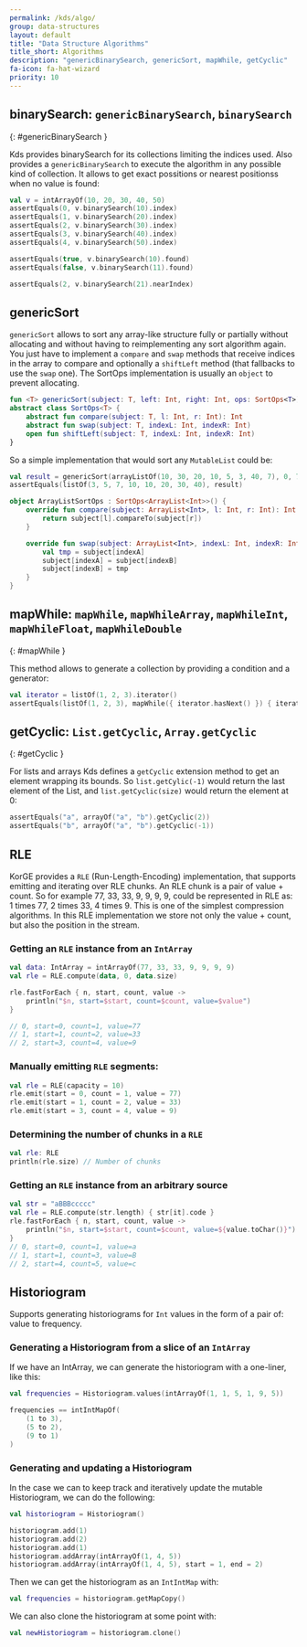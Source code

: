 ```yaml
---
permalink: /kds/algo/
group: data-structures
layout: default
title: "Data Structure Algorithms"
title_short: Algorithms
description: "genericBinarySearch, genericSort, mapWhile, getCyclic"
fa-icon: fa-hat-wizard
priority: 10
---
```


## binarySearch: `genericBinarySearch`, `binarySearch`
{: #genericBinarySearch }

Kds provides binarySearch for its collections limiting the indices used. Also provides a `genericBinarySearch` to execute the algorithm in any possible kind of collection. It allows to get exact possitions or nearest positionss when no value is found:

```kotlin
val v = intArrayOf(10, 20, 30, 40, 50)
assertEquals(0, v.binarySearch(10).index)
assertEquals(1, v.binarySearch(20).index)
assertEquals(2, v.binarySearch(30).index)
assertEquals(3, v.binarySearch(40).index)
assertEquals(4, v.binarySearch(50).index)

assertEquals(true, v.binarySearch(10).found)
assertEquals(false, v.binarySearch(11).found)

assertEquals(2, v.binarySearch(21).nearIndex)
```

## genericSort

`genericSort` allows to sort any array-like structure fully or partially without allocating and without having to reimplementing any sort algorithm again.
You just have to implement a `compare` and `swap` methods that receive indices
in the array to compare and optionally a `shiftLeft` method (that fallbacks to use the `swap` one). The SortOps implementation is usually an `object` to prevent allocating.

```kotlin
fun <T> genericSort(subject: T, left: Int, right: Int, ops: SortOps<T>): T
abstract class SortOps<T> {
    abstract fun compare(subject: T, l: Int, r: Int): Int
    abstract fun swap(subject: T, indexL: Int, indexR: Int)
    open fun shiftLeft(subject: T, indexL: Int, indexR: Int)
}
```

So a simple implementation that would sort any `MutableList` could be:

```kotlin
val result = genericSort(arrayListOf(10, 30, 20, 10, 5, 3, 40, 7), 0, 7, ArrayListSortOps)
assertEquals(listOf(3, 5, 7, 10, 10, 20, 30, 40), result)

object ArrayListSortOps : SortOps<ArrayList<Int>>() {
    override fun compare(subject: ArrayList<Int>, l: Int, r: Int): Int {
        return subject[l].compareTo(subject[r])
    }

    override fun swap(subject: ArrayList<Int>, indexL: Int, indexR: Int) {
        val tmp = subject[indexA]
        subject[indexA] = subject[indexB]
        subject[indexB] = tmp
    }
}
```

## mapWhile: `mapWhile`, `mapWhileArray`, `mapWhileInt`, `mapWhileFloat`, `mapWhileDouble`
{: #mapWhile }

This method allows to generate a collection by providing a condition and a generator:

```kotlin
val iterator = listOf(1, 2, 3).iterator()
assertEquals(listOf(1, 2, 3), mapWhile({ iterator.hasNext() }) { iterator.next()})
```

## getCyclic: `List.getCyclic`, `Array.getCyclic`
{: #getCyclic }

For lists and arrays Kds defines a `getCyclic` extension method to get an element wrapping its bounds. So `list.getCylic(-1)` would return the last element of the List, and `list.getCyclic(size)` would return the element at 0:

```kotlin
assertEquals("a", arrayOf("a", "b").getCyclic(2))
assertEquals("b", arrayOf("a", "b").getCyclic(-1))
```

## RLE

KorGE provides a `RLE` (Run-Length-Encoding) implementation, that supports emitting and iterating over RLE chunks.
An RLE chunk is a pair of value + count. So for example 77, 33, 33, 9, 9, 9, 9,
could be represented in RLE as: 1 times 77, 2 times 33, 4 times 9. This is one of the simplest compression algorithms.
In this RLE implementation we store not only the value + count, but also the position in the stream.

### Getting an `RLE` instance from an `IntArray`

```kotlin
val data: IntArray = intArrayOf(77, 33, 33, 9, 9, 9, 9)
val rle = RLE.compute(data, 0, data.size)

rle.fastForEach { n, start, count, value ->
    println("$n, start=$start, count=$count, value=$value")
}

// 0, start=0, count=1, value=77
// 1, start=1, count=2, value=33
// 2, start=3, count=4, value=9
```

### Manually emitting `RLE` segments:

```kotlin
val rle = RLE(capacity = 10)
rle.emit(start = 0, count = 1, value = 77)
rle.emit(start = 1, count = 2, value = 33)
rle.emit(start = 3, count = 4, value = 9)
```

### Determining the number of chunks in a `RLE`

```kotlin
val rle: RLE
println(rle.size) // Number of chunks
```

### Getting an `RLE` instance from an arbitrary source

```kotlin
val str = "aBBBccccc"
val rle = RLE.compute(str.length) { str[it].code }
rle.fastForEach { n, start, count, value ->
    println("$n, start=$start, count=$count, value=${value.toChar()}")
}
// 0, start=0, count=1, value=a
// 1, start=1, count=3, value=B
// 2, start=4, count=5, value=c
```

## Historiogram

Supports generating historiograms for `Int` values in the form of a pair of: value to frequency.

### Generating a Historiogram from a slice of an `IntArray`

If we have an IntArray, we can generate the historiogram with a one-liner, like this:

```kotlin
val frequencies = Historiogram.values(intArrayOf(1, 1, 5, 1, 9, 5))

frequencies == intIntMapOf(
    (1 to 3), 
    (5 to 2), 
    (9 to 1)
)            
```

### Generating and updating a Historiogram

In the case we can to keep track and iteratively update the mutable Historiogram, we can do the following:

```kotlin
val historiogram = Historiogram()

historiogram.add(1)
historiogram.add(2)
historiogram.add(1)
historiogram.addArray(intArrayOf(1, 4, 5))
historiogram.addArray(intArrayOf(1, 4, 5), start = 1, end = 2)
```

Then we can get the historiogram as an `IntIntMap` with:

```kotlin
val frequencies = historiogram.getMapCopy()
```

We can also clone the historiogram at some point with:

```kotlin
val newHistoriogram = historiogram.clone()
```
